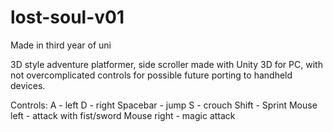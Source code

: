 # lost-soul-v01
Made in third year of uni

3D style adventure platformer, side scroller made with Unity 3D for PC, with not overcomplicated controls for possible future porting to handheld devices. 

Controls:
A - left
D - right
Spacebar - jump
S - crouch
Shift - Sprint
Mouse left - attack with fist/sword
Mouse right - magic attack

